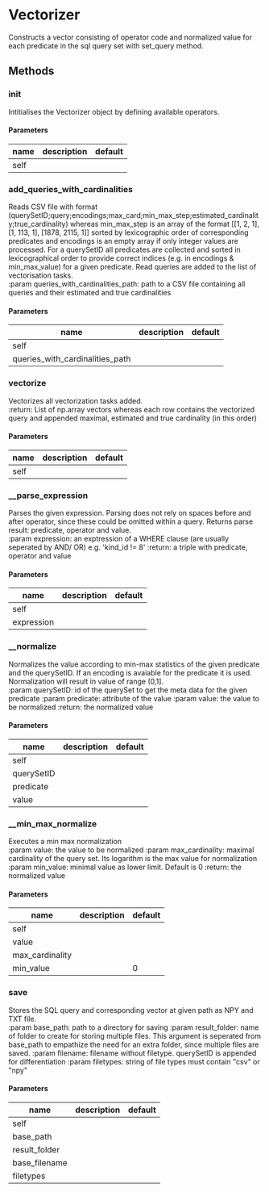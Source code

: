 # Vectorizer


Constructs a vector consisting of operator code and normalized value for each predicate in the sql query set with set_query method. 

## Methods


### __init__


Intitialises the Vectorizer object by defining available operators. 

#### Parameters
name | description | default
--- | --- | ---
self |  | 





### add_queries_with_cardinalities


Reads CSV file with format (querySetID;query;encodings;max_card;min_max_step;estimated_cardinality;true_cardinality) whereas min_max_step is an array of the format [[1, 2, 1], [1, 113, 1], [1878, 2115, 1]] sorted by lexicographic order of corresponding predicates and encodings is an empty array if only integer values are processed. For a querySetID all predicates are collected and sorted in lexicographical order to provide correct indices (e.g. in encodings & min_max_value) for a given predicate. Read queries are added to the list of vectorisation tasks.   
:param queries_with_cardinalities_path: path to a CSV file containing all queries and their estimated and true cardinalities 

#### Parameters
name | description | default
--- | --- | ---
self |  | 
queries_with_cardinalities_path |  | 





### vectorize


Vectorizes all vectorization tasks added.   
:return: List of np.array vectors whereas each row contains the vectorized query and appended maximal, estimated and true cardinality (in this order) 

#### Parameters
name | description | default
--- | --- | ---
self |  | 





### __parse_expression


Parses the given expression. Parsing does not rely on spaces before and after operator, since these could be omitted within a query. Returns parse result: predicate, operator and value.   
:param expression: an exptression of a WHERE clause (are usually seperated by AND/ OR) e.g. 'kind_id != 8' :return: a triple with predicate, operator and value 

#### Parameters
name | description | default
--- | --- | ---
self |  | 
expression |  | 





### __normalize


Normalizes the value according to min-max statistics of the given predicate and the querySetID. If an encoding is avaiable for the predicate it is used. Normalization will result in value of range (0,1].   
:param querySetID: id of the querySet to get the meta data for the given predicate :param predicate: attribute of the value :param value: the value to be normalized :return: the normalized value 

#### Parameters
name | description | default
--- | --- | ---
self |  | 
querySetID |  | 
predicate |  | 
value |  | 





### __min_max_normalize


Executes a min max normalization   
:param value: the value to be normalized :param max_cardinality: maximal cardinality of the query set. Its logarithm is the max value for normalization :param min_value: minimal value as lower limit. Default is 0 :return: the normalized value 

#### Parameters
name | description | default
--- | --- | ---
self |  | 
value |  | 
max_cardinality |  | 
min_value |  | 0





### save


Stores the SQL query and corresponding vector at given path as NPY and TXT file.   
:param base_path: path to a directory for saving :param result_folder: name of folder to create for storing multiple files. This argument is seperated from base_path to empathize the need for an extra folder, since multiple files are saved. :param filename: filename without filetype. querySetID is appended for differentiation :param filetypes: string of file types must contain "csv" or "npy" 

#### Parameters
name | description | default
--- | --- | ---
self |  | 
base_path |  | 
result_folder |  | 
base_filename |  | 
filetypes |  | 




